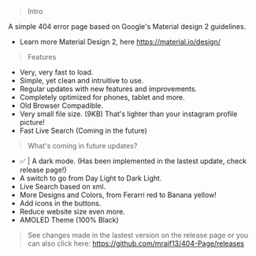 > Intro 

A simple 404 error page based on Google's Material design 2 guidelines.

- Learn more Material Design 2, here https://material.io/design/

> Features
- Very, very fast to load.
- Simple, yet clean and intruitive to use.
- Regular updates with new features and improvements.
- Completely optimized for phones, tablet and more.
- Old Browser Compadible.
- Very small file size. (9KB) That's lighter than your instagram profile picture!
- Fast Live Search (Coming in the future)

> What's coming in future updates?

- ✅ | A dark mode. (Has been implemented in the lastest update, check release page!)
- A switch to go from Day Light to Dark Light.
- Live Search based on xml.
- More Designs and Colors, from Ferarri red to Banana yellow!
- Add icons in the buttons.
- Reduce website size even more.
- AMOLED Theme (100% Black)



>See changes made in the lastest version on the release page or you can also click here: https://github.com/mraif13/404-Page/releases
